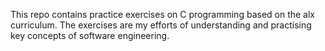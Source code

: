This repo contains practice exercises on C programming based on the alx curriculum.
The exercises are my efforts of understanding and practising key concepts of software engineering.